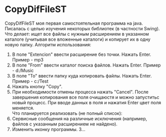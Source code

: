 # CopyDifFileST
CopyDifFileST моя первая самостоятельная программа на java.
Писалась с целью изучения некоторых библиотек (в частности Swing).
Что делает: ищет все файлы с нужным расширением в указанном каталоге (учитывая все вложенные каталоги) 
и копирует их в одну новую папку.
Алгоритм использования:
1. В поле "Extencion" ввести расширение без точки. Нажать Enter. Пример - mp3
2. В поле "From" ввести каталог поиска файлов. Нажать Enter. Пример - d:/Music
3. В поле "To" ввести папку куда копировать файлы. Нажать Enter. Пример - c:/Test
4. Нажать кнопку "Copy".
5. При необходимости отмены процесса нажать "Cancel". 
После завершения копирования все поля очищаюстя и можно запуститьс новый процесс.
При вводе данных в поля и нажатия Enter цвет поля меняется.  
Что планируется реализовать (не полный список):
1. Сервисные сообщения на различные исключения (например, файлов с указанным расширением не найдено).
2. Изменить иконку программы.
3...

